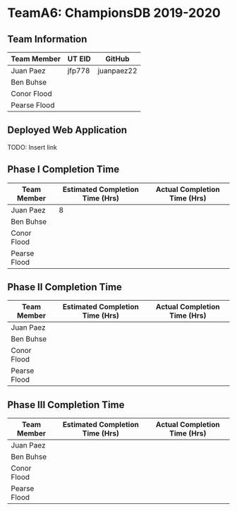 # TeamA6: ChampionsDB 2019-2020


## Team Information
Team Member | UT EID | GitHub
--- | --- | ---
Juan Paez | jfp778 | juanpaez22
Ben Buhse | |
Conor Flood | |
Pearse Flood | |


## Deployed Web Application
TODO: Insert link


## Phase I Completion Time
Team Member | Estimated Completion Time (Hrs) | Actual Completion Time (Hrs)
--- | --- | ---
Juan Paez | 8 | 
Ben Buhse | |
Conor Flood | |
Pearse Flood | |


## Phase II Completion Time
Team Member | Estimated Completion Time (Hrs) | Actual Completion Time (Hrs)
--- | --- | ---
Juan Paez | | 
Ben Buhse | |
Conor Flood | |
Pearse Flood | |

## Phase III Completion Time
Team Member | Estimated Completion Time (Hrs) | Actual Completion Time (Hrs)
--- | --- | ---
Juan Paez | | 
Ben Buhse | |
Conor Flood | |
Pearse Flood | |
